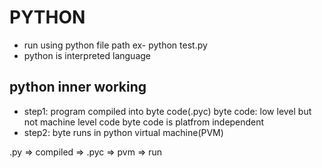 # PYTHON
- run using python file path ex- python test.py
- python is interpreted language
## python inner working
- step1: program compiled into byte code(.pyc)
byte code: low level but not machine level code byte code is platfrom independent
- step2: byte runs in python virtual machine(PVM)
         
.py => compiled => .pyc => pvm => run
